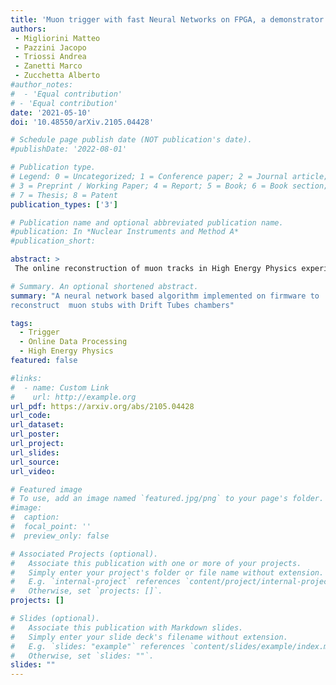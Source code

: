 ```yaml
---
title: 'Muon trigger with fast Neural Networks on FPGA, a demonstrator'
authors:
 - Migliorini Matteo
 - Pazzini Jacopo
 - Triossi Andrea
 - Zanetti Marco
 - Zucchetta Alberto
#author_notes:
#  - 'Equal contribution'
# - 'Equal contribution'
date: '2021-05-10'
doi: '10.48550/arXiv.2105.04428'

# Schedule page publish date (NOT publication's date).
#publishDate: '2022-08-01'

# Publication type.
# Legend: 0 = Uncategorized; 1 = Conference paper; 2 = Journal article;
# 3 = Preprint / Working Paper; 4 = Report; 5 = Book; 6 = Book section;
# 7 = Thesis; 8 = Patent
publication_types: ['3']

# Publication name and optional abbreviated publication name.
#publication: In *Nuclear Instruments and Method A*
#publication_short: 

abstract: >
 The online reconstruction of muon tracks in High Energy Physics experiments is a highly demanding task, typically performed with programmable logic boards, such as FPGAs. Complex analytical algorithms are executed in a quasi-real-time environment to identify, select and reconstruct local tracks in often noise-rich environments. A novel approach to the generation of local triggers based on an hybrid combination of Artificial Neural Networks and analytical methods is proposed, targeting the muon reconstruction for drift tube detectors. The proposed algorithm exploits Neural Networks to solve otherwise computationally expensive analytical tasks for the unique identification of coherent signals and the removal of the geometrical ambiguities. The proposed approach is deployed on state-of-the-art FPGA and its performances are evaluated on simulation and on data collected from cosmic rays.

# Summary. An optional shortened abstract.
summary: "A neural network based algorithm implemented on firmware to
reconstruct  muon stubs with Drift Tubes chambers"

tags:
  - Trigger
  - Online Data Processing
  - High Energy Physics
featured: false

#links:
#  - name: Custom Link
#    url: http://example.org
url_pdf: https://arxiv.org/abs/2105.04428
url_code:
url_dataset:
url_poster: 
url_project:
url_slides:
url_source:
url_video:

# Featured image
# To use, add an image named `featured.jpg/png` to your page's folder.
#image:
#  caption:
#  focal_point: ''
#  preview_only: false

# Associated Projects (optional).
#   Associate this publication with one or more of your projects.
#   Simply enter your project's folder or file name without extension.
#   E.g. `internal-project` references `content/project/internal-project/index.md`.
#   Otherwise, set `projects: []`.
projects: []

# Slides (optional).
#   Associate this publication with Markdown slides.
#   Simply enter your slide deck's filename without extension.
#   E.g. `slides: "example"` references `content/slides/example/index.md`.
#   Otherwise, set `slides: ""`.
slides: ""
---
```


